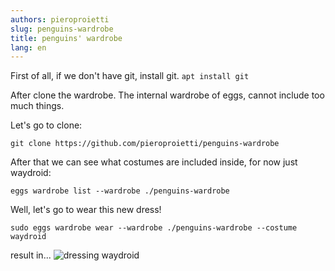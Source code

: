 ```yaml
---
authors: pieroproietti
slug: penguins-wardrobe
title: penguins' wardrobe
lang: en
---
```


First of all, if we don't have git, install git.
```apt install git```

After clone the wardrobe. The internal wardrobe of eggs, cannot include too much things. 

Let's go to clone:

```
git clone https://github.com/pieroproietti/penguins-wardrobe
```

After that we can see what costumes are included inside, for now just waydroid:

```
eggs wardrobe list --wardrobe ./penguins-wardrobe
```
Well, let's go to wear this new dress!
```
sudo eggs wardrobe wear --wardrobe ./penguins-wardrobe --costume waydroid
```
result in...
![dressing waydroid](/images/dressing-waydroid.png)

